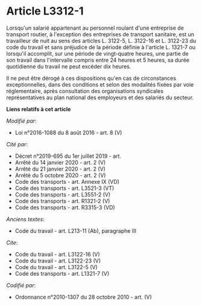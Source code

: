 # Article L3312-1

Lorsqu'un salarié appartenant au personnel roulant d'une entreprise de transport routier, à l'exception des entreprises de
transport sanitaire, est un travailleur de nuit au sens des articles L. 3122-5, L. 3122-16 et L. 3122-23 du code du travail
et sans préjudice de la période définie à l'article L. 1321-7 ou lorsqu'il accomplit, sur une période de vingt-quatre heures,
une partie de son travail dans l'intervalle compris entre 24 heures et 5 heures, sa durée quotidienne du travail ne peut
excéder dix heures. 

Il ne peut être dérogé à ces dispositions qu'en cas de circonstances exceptionnelles, dans des conditions et selon des
modalités fixées par voie réglementaire, après consultation des organisations syndicales représentatives au plan national des
employeurs et des salariés du secteur.

**Liens relatifs à cet article**

_Modifié par_:

  - Loi n°2016-1088 du 8 août 2016 - art. 8 (V)

_Cité par_:

  - Décret n°2019-695 du 1er juillet 2019 - art.
  - Arrêté du 14 janvier 2020 - art. 2 (V)
  - Arrêté du 21 janvier 2020 - art. 2 (V)
  - Arrêté du 5 octobre 2020 - art. 2 (V)
  - Code des transports - art. Annexe IX (VD)
  - Code des transports - art. L3521-3 (VT)
  - Code des transports - art. L3551-2 (V)
  - Code des transports - art. R1321-2 (V)
  - Code des transports - art. R3315-3 (VD)

_Anciens textes_:

  - Code du travail - art. L213-11 (Ab), paragraphe III

_Cite_:

  - Code du travail - art. L3122-16 (V)
  - Code du travail - art. L3122-23 (V)
  - Code du travail - art. L3122-5 (V)
  - Code des transports - art. L1321-7 (V)

_Codifié par_:

  - Ordonnance n°2010-1307 du 28 octobre 2010 - art. (V)
